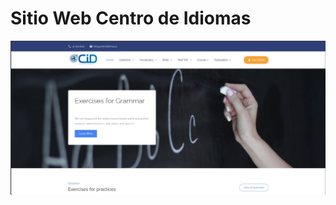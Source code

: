# Sitio Web Centro de Idiomas
![image alt](https://github.com/innovacedarmada/centroidiomas/blob/main/img-front2.jpg?raw=true)
